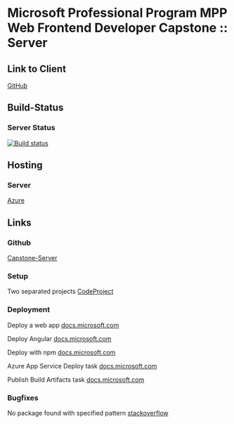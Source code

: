 # Microsoft Professional Program MPP Web Frontend Developer Capstone :: Server

## Link to Client

[GitHub](https://github.com/DonCorleone/Capstone-Client)

## Build-Status

### Server Status

[![Build status](https://vitocorleone77.visualstudio.com/Capstone_Server/_apis/build/status/Capstone_Server-ASP.NET%20Core-CI)](https://vitocorleone77.visualstudio.com/Capstone_Server/_build/latest?definitionId=8)

## Hosting

### Server

[Azure](https://netcorewebapi-2-2.azurewebsites.net/api/values/)

## Links

### Github

[Capstone-Server](https://github.com/DonCorleone/Capstone-Server)

### Setup

Two separated projects [CodeProject](https://www.codeproject.com/Articles/1274513/Angular-7-with-NET-Core-2-2-Global-Weather-Part-1)

### Deployment

Deploy a web app [docs.microsoft.com](https://docs.microsoft.com/en-us/azure/devops/pipelines/languages/javascript?view=azure-devops&tabs=yaml)

Deploy Angular [docs.microsoft.com](https://docs.microsoft.com/en-gb/azure/devops/pipelines/languages/javascript?view=azure-devops&tabs=yaml#tabpanel_o8jNcSRUQF_designer)

Deploy with npm [docs.microsoft.com](https://docs.microsoft.com/en-gb/azure/devops/pipelines/artifacts/npm?view=azure-devops&tabs=yaml#tabpanel_q-X-FHfp2K_designer)

Azure App Service Deploy task [docs.microsoft.com](https://docs.microsoft.com/en-us/azure/devops/pipelines/targets/webapp?view=azure-devops&tabs=yaml)

Publish Build Artifacts task [docs.microsoft.com](https://docs.microsoft.com/en-us/azure/devops/pipelines/tasks/utility/publish-build-artifacts?view=azure-devops)

### Bugfixes

No package found with specified pattern [stackoverflow](https://stackoverflow.com/questions/51790735/no-package-found-with-specified-pattern-d-a-r1-a-zip/52746997)
